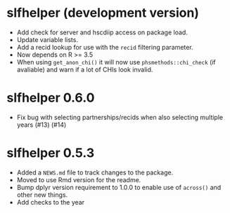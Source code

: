 # slfhelper (development version)

* Add check for server and hscdiip access on package load.
* Update variable lists.
* Add a recid lookup for use with the `recid` filtering parameter.
* Now depends on R >= 3.5
* When using `get_anon_chi()` it will now use `phsmethods::chi_check` (if avaliable) and warn if a lot of CHIs look invalid.

# slfhelper 0.6.0

* Fix bug with selecting partnerships/recids when also selecting multiple years (#13) (#14)

# slfhelper 0.5.3

* Added a `NEWS.md` file to track changes to the package.
* Moved to use Rmd version for the readme.
* Bump dplyr version requirement to 1.0.0 to enable use of `across()` and other new things.
* Add checks to the year
